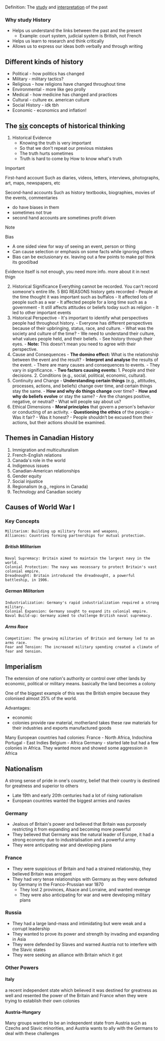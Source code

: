 Definition: The <u>study</u> and <u>interpretation</u> of the past

### Why study History
- Helps us understand the links between the past and the present
	- Example: court system, judicial system is British, not French
- Helps us learn to research and think critically
- Allows us to express our ideas both verbally and through writing

## Different kinds of history
- Political - how politics has changed
- Military - military tactics?
- Religious - how religions have changed throughout time
- Environmental - more like geo prolly
- Medical - how medicine has changed and practices
- Cultural - culture ex. american culture
- Social History - idk tbh
- Economic - economics and inflation!

## The <u>six</u> concepts of historical thinking
1. Historical Evidence
	-  Knowing the truth is very important
	-  So that we don't repeat our previous mistakes
	-  The truth hurts sometimes
	-  Truth is hard to come by
		How to know what's truth

> [!important]
> First-hand account
> Such as diaries, videos, letters, interviews, photographs, art, maps, newspapers, etc
>    
> Second-hand accounts
> Such as history textbooks, biographies, movies of the events, commentaries
> 
>  - do have biases in them
>  - sometimes not true
>  - second hand accounts are sometimes profit driven  

 > [!note]
 > Bias
 > - A one sided view for way of seeing an event, person or thing
>-  Can cause selection or emphasis on some facts while ignoring others
>-  Bias can be exclusionary ex. leaving out a few points to make ppl think its good/bad


Evidence itself is not enough, you need more info. more about it in next thign

2. Historical Significance
		Everything cannot be recorded. You can't record someone's entire life.
		5 BIG REASONS history gets recorded
			 - People at the time thought it was important such as buffalos
			 - It affected lots of people such as a war
			 - It affected people for a long time such as a government
			 - It still affects attitudes or beliefs today such as religion
			 - It led to other important events 
3. Historical Perspective
		- It's important to identify what perspectives people had throughout history.
		- Everyone has different perspectives because of their upbringing, status, race, and culture.
		- What was the society and culture of the time?
		    - We need to understand their culture, what values people held, and their beliefs.
		    - See history through their eyes.
		        - **Note:** This doesn't mean you need to agree with their perspective.
4. Cause and Consequences
		- **The domino effect:** What is the relationship between the event and the result?
		- **Interpret and analyse** the results of the event.
		    - There are many causes and consequences to events.
		    - They vary in significance.
		- **Two factors causing events:**
		    1. People and their decisions.
		    2. Conditions (e.g., social, political, economic, cultural).
5. Continuity and Change
		- **Understanding certain things** (e.g., attitudes, processes, actions, and beliefs) change over time, and certain things stay the same.
		- **How and why do things change** over time?
		- **How and why do beliefs evolve** or stay the same?
		- Are the changes positive, negative, or neutral?
		- What will people say about us?
6. Ethical Dimensions
		- **Moral principles** that govern a person's behavior or conducting of an activity.
		- **Questioning the ethics** of the people:
		    - Was it fair?
		    - Was it honest?
		- People shouldn’t be excused from their actions, but their actions should be examined.
	
## Themes in Canadian History
1. Immigration and multiculturalism
2. French-English relations
3. Canada's role in the world
4. Indigenous issues
5. Canadian-American relationships
6. Gender equity
7. Social injustice
8. Regionalism (e.g., regions in Canada)
9. Technology and Canadian society
## Causes of World War I
### **Key Concepts**
    Militarism: Building up military forces and weapons.
    Alliances: Countries forming partnerships for mutual protection.
##### **British Militarism**
    Naval Supremacy: Britain aimed to maintain the largest navy in the world.
    Colonial Protection: The navy was necessary to protect Britain's vast colonial empire.
    Dreadnought: Britain introduced the dreadnought, a powerful battleship, in 1906.
##### **German Militarism**
    Industrialization: Germany's rapid industrialization required a strong military.
    Colonial Expansion: Germany sought to expand its colonial empire.
    Naval Build-up: Germany aimed to challenge British naval supremacy.
##### **Arms Race**
    Competition: The growing militaries of Britain and Germany led to an arms race.
    Fear and Tension: The increased military spending created a climate of fear and tension.

## Imperialism
The extension of one nation's authority or control over other lands by economic, political or military means. basically the land becomes a colony

One of the biggest example of this was the British empire because they colonised almost 25% of the world. 

Advantages:
- economic
- colonies provide raw material, motherland takes these raw materials for their industries and exports manufactured goods

Many European countries had colonies:
France - North Africa, Indochina
Portugal - East Indies
Belgium - Africa
Germany - started late but had a few colonies in Africa. They wanted more and showed some aggression in Africa

## Nationalism
A strong sense of pride in one's country, belief that their country is destined for greatness and superior to others
- Late 19th and early 20th centuries had a lot of rising nationalism
- European countries wanted the biggest armies and navies
### Germany
- Jealous of Britain's power and believed that Britain was purposely restricting it from expanding and becoming more powerful
- They believed that Germany was the natural leader of Europe, it had a strong economy due to industrialisation and a powerful army
- They were anticipating war and developing plans
### France
- They were suspicious of Britain and had a strained relationship, they believed Britain was arrogant
- They had very tense relationships with Germany as they were defeated by Germany in the Franco-Prussian war 1870
	- They lost 2 provinces, Alsace and Lorraine, and wanted revenge
	- They were also anticipating for war and were developing military plans
### Russia
- They had a large land-mass and intimidating but were weak and a corrupt leadership
- They wanted to prove its power and strength by invading and expanding in Asia
- They were defended by Slaves and warned Austria not to interfere with the Slavic states
- They were seeking an alliance with Britain which it got

### Other Powers
#### Italy
a recent independent state which believed it was destined for greatness as well and resented the power of the Britain and France when they were trying to establish their own colonies
#### Austria-Hungary
Many groups wanted to be an independent state from Austria such as Czechs and Slavic minorities, and Austria wants to ally with the Germans to deal with these challenges